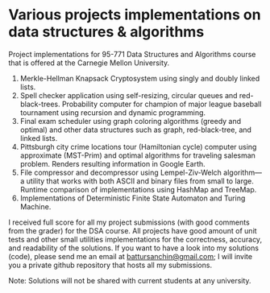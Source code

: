 # Various projects implementations on data structures & algorithms
Project implementations for 95-771 Data Structures and Algorithms course that is offered at the Carnegie Mellon University. 

1. Merkle-Hellman Knapsack Cryptosystem using singly and doubly linked lists.
2. Spell checker application using self-resizing, circular queues and red-black-trees. Probability computer for champion of major league baseball tournament using recursion and dynamic programming.
3. Final exam scheduler using graph coloring algorithms (greedy and optimal) and other data structures such as graph, red-black-tree, and linked lists.
4. Pittsburgh city crime locations tour (Hamiltonian cycle) computer using approximate (MST-Prim) and optimal algorithms for traveling salesman problem. Renders resulting information in Google Earth.
5. File compressor and decompressor using Lempel-Ziv-Welch algorithm—a utility that works with both ASCII and binary files from small to large. Runtime comparison of implementations using HashMap and TreeMap.
6. Implementations of Deterministic Finite State Automaton and Turing Machine.

I received full score for all my project submissions (with good comments from the grader) for the DSA course. All projects have good amount of unit tests and other small utilities implementations for the correctness, accuracy, and readability of the solutions. If you want to have a look into my solutions (code), please send me an email at battursanchin@gmail.com; I will invite you a private github repository that hosts all my submissions. 

Note: Solutions will not be shared with current students at any university.
